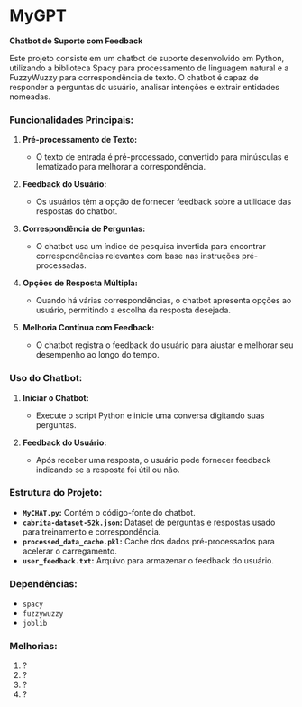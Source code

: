 # MyGPT

**Chatbot de Suporte com Feedback**

Este projeto consiste em um chatbot de suporte desenvolvido em Python, utilizando a biblioteca Spacy para processamento de linguagem natural e a FuzzyWuzzy para correspondência de texto. O chatbot é capaz de responder a perguntas do usuário, analisar intenções e extrair entidades nomeadas.

### Funcionalidades Principais:

1. **Pré-processamento de Texto:**
   - O texto de entrada é pré-processado, convertido para minúsculas e lematizado para melhorar a correspondência.

2. **Feedback do Usuário:**
   - Os usuários têm a opção de fornecer feedback sobre a utilidade das respostas do chatbot.

3. **Correspondência de Perguntas:**
   - O chatbot usa um índice de pesquisa invertida para encontrar correspondências relevantes com base nas instruções pré-processadas.

4. **Opções de Resposta Múltipla:**
   - Quando há várias correspondências, o chatbot apresenta opções ao usuário, permitindo a escolha da resposta desejada.

5. **Melhoria Contínua com Feedback:**
   - O chatbot registra o feedback do usuário para ajustar e melhorar seu desempenho ao longo do tempo.

### Uso do Chatbot:

1. **Iniciar o Chatbot:**
   - Execute o script Python e inicie uma conversa digitando suas perguntas.

2. **Feedback do Usuário:**
   - Após receber uma resposta, o usuário pode fornecer feedback indicando se a resposta foi útil ou não.


### Estrutura do Projeto:

- **`MyCHAT.py`:** Contém o código-fonte do chatbot.
- **`cabrita-dataset-52k.json`:** Dataset de perguntas e respostas usado para treinamento e correspondência.
- **`processed_data_cache.pkl`:** Cache dos dados pré-processados para acelerar o carregamento.
- **`user_feedback.txt`:** Arquivo para armazenar o feedback do usuário.

### Dependências:

- `spacy`
- `fuzzywuzzy`
- `joblib`

### Melhorias:

1. ?
2. ?
3. ?
4. ?

